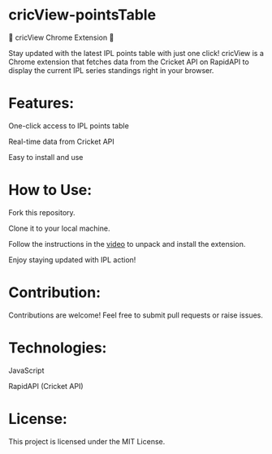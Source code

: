 # cricView-pointsTable

🏏 cricView Chrome Extension 🚀

Stay updated with the latest IPL points table with just one click! cricView is a Chrome extension that fetches data from the Cricket API on RapidAPI to display the current IPL series standings right in your browser.


# Features:

One-click access to IPL points table

Real-time data from Cricket API

Easy to install and use

# How to Use:
Fork this repository.

Clone it to your local machine.

Follow the instructions in the [video]() to unpack and install the extension.

Enjoy staying updated with IPL action!

# Contribution:
Contributions are welcome! Feel free to submit pull requests or raise issues.

# Technologies:
JavaScript

RapidAPI (Cricket API)

# License:
This project is licensed under the MIT License.

